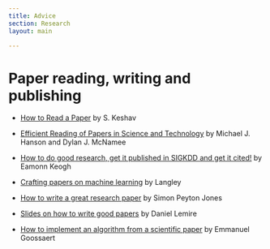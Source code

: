 ```yaml
---
title: Advice
section: Research
layout: main

---
```


# Paper reading, writing and publishing
* [How to Read a Paper](http://blizzard.cs.uwaterloo.ca/keshav/home/Papers/data/07/paper-reading.pdf) by S. Keshav

* [Efficient Reading of Papers in Science and Technology](http://www.cs.columbia.edu/~hgs/netbib/efficientReading.pdf) by Michael J. Hanson and Dylan J. McNamee

* [How to do good research, get it published in SIGKDD and get it cited!](http://www.cs.ucr.edu/~eamonn/Keogh_SIGKDD09_tutorial.pdf) by Eamonn Keogh

* [Crafting papers on machine learning](http://luci.ics.uci.edu/websiteContent/weAreLuci/biographies/faculty/djp3/LocalCopy/crafting-papers-on-machine.pdf) by Langley

* [How to write a great research paper](http://research.microsoft.com/en-us/um/people/simonpj/papers/giving-a-talk/writing-a-paper-slides.pdf) by Simon Peyton Jones

* [Slides on how to write good papers](http://www.daniel-lemire.com/blog/archives/2010/03/26/write-good-papers-my-slides/) by Daniel Lemire

* [How to implement an algorithm from a scientific paper](http://codecapsule.com/2012/01/18/how-to-implement-a-paper/) by Emmanuel Goossaert




